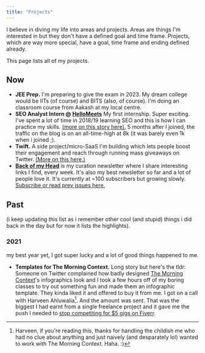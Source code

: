 ```yaml
---
title: "Projects"
---
```

I believe in diving my life into areas and projects. Areas are things I'm interested in but they don't have a defined goal and time frame. Projects, which are way more special, have a goal, time frame and ending defined already.

This page lists all of my projects.

## Now
- **JEE Prep.** I'm preparing to give the exam in 2023. My dream college would be IITs (of course) and BITS (also, of course). I'm doing an classroom course from Aakash at my local centre.
- **SEO Analyst Intern @ [HelloMeets](/hellomeets)** My first internship. Super exciting. I've spent a lot of time in 2018/19 learning SEO and this is how I can practice my skills. [(more on this story here).](/seo) 5 months after I joined, the traffic on the blog is on an all-time-high at 8k (it was barely even 1k when i joined ;).
- **Twift.** A side project/micro-SaaS I'm building which lets people boost their engagement and reach through running mass giveaways on Twitter. [(More on this here.)](/twift)
- **[Back of my Head](/bomh)** is my curation newsletter where I share interesting links I find, every week. It's also my best newsletter so far and a lot of people love it. It's currently at ~100 subscribers but growing slowly. [Subscribe or read prev issues here.](http://bit.ly/getbomh)

## Past
(i keep updating this list as i remember other cool (and stupid) things i did back in the day but for now it lists the highlights).

### 2021
my best year yet, I got super lucky and a lot of good things happened to me. 
- **Templates for The Morning Context.** Long story but here's the tldr: Someone on Twitter complained how badly designed [The Morning Context](https://themorningcontext.com)'s infographics look and I took a few hours off of my boring classes to try out something fun and made them an infographic template. They kinda liked it and offered to buy it from me. I got on a call with Harveen Ahluwalia[^1]. And the amount was sent. That was the biggest I had earnt from a single freelance project and it gave me the push I needed to [stop competiting for $5 gigs on Fiverr](/freelancing).


[^1]: Harveen, if you're reading this, thanks for handling the childish me who had no clue about anything and just naively (and desparately lol) wanted to work with The Morning Context. Haha. :)